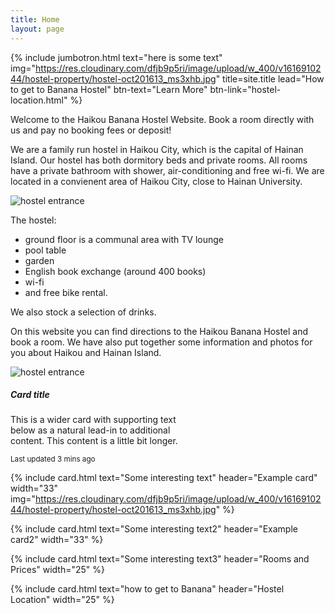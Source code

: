 ```yaml
---
title: Home
layout: page
---
```


{% include jumbotron.html text="here is some text" img="https://res.cloudinary.com/dfjb9p5ri/image/upload/w_400/v1616910244/hostel-property/hostel-oct201613_ms3xhb.jpg" title=site.title lead="How to get to Banana Hostel" btn-text="Learn More" btn-link="hostel-location.html" %}

Welcome to the Haikou Banana Hostel Website. Book a room directly with us and pay no booking fees or deposit! 

We are a family run hostel in Haikou City, which is the capital of Hainan Island. Our hostel has both dormitory beds and private rooms. All rooms have a private bathroom with shower, air-conditioning and free wi-fi. We are located in a convienent area of Haikou City, close to Hainan University.

![hostel entrance](https://res.cloudinary.com/dfjb9p5ri/image/upload/w_400/v1616910244/hostel-property/hostel-oct201613_ms3xhb.jpg)

The hostel:

- ground floor is a communal area with TV lounge
- pool table
- garden
- English book exchange (around 400 books)
- wi-fi
- and free bike rental.

We also stock a selection of drinks.

On this website you can find directions to the Haikou Banana Hostel and book a room. We have also put together some information and photos for you about Haikou and Hainan Island.

<div class="card mb-3" style="width: 18rem;">
  <img src="https://res.cloudinary.com/dfjb9p5ri/image/upload/w_400/v1616910244/hostel-property/hostel-oct201613_ms3xhb.jpg" class="card-img-top" alt="hostel entrance">
  <div class="card-body">
    <h5 class="card-title">Card title</h5>
    <p class="card-text">This is a wider card with supporting text below as a natural lead-in to additional content. This content is a little bit longer.</p>
    <p class="card-text"><small class="text-muted">Last updated 3 mins ago</small></p>
  </div>
</div>

<div class="row mt-5 justify-content-center">
  
{% include card.html text="Some interesting text" header="Example card" width="33" img="https://res.cloudinary.com/dfjb9p5ri/image/upload/w_400/v1616910244/hostel-property/hostel-oct201613_ms3xhb.jpg" %}

  
{% include card.html text="Some interesting text2" header="Example card2" width="33" %}

</div>

<div class="col-sm-12">
  
{% include card.html text="Some interesting text3" header="Rooms and Prices" width="25" %}

</div>


<div class="col-sm-6">
{% include card.html text="how to get to Banana" header="Hostel Location" width="25" %}
</div>
